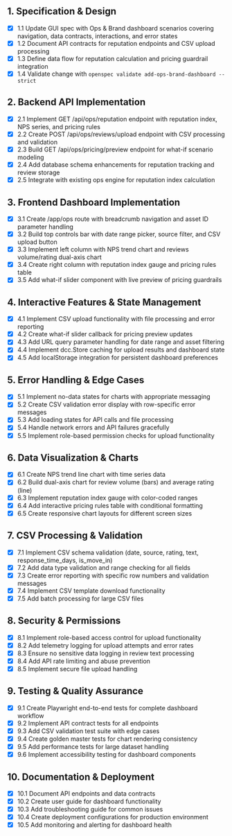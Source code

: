 ## 1. Specification & Design
- [x] 1.1 Update GUI spec with Ops & Brand dashboard scenarios covering navigation, data contracts, interactions, and error states
- [x] 1.2 Document API contracts for reputation endpoints and CSV upload processing
- [x] 1.3 Define data flow for reputation calculation and pricing guardrail integration
- [x] 1.4 Validate change with `openspec validate add-ops-brand-dashboard --strict`

## 2. Backend API Implementation
- [x] 2.1 Implement GET /api/ops/reputation endpoint with reputation index, NPS series, and pricing rules
- [x] 2.2 Create POST /api/ops/reviews/upload endpoint with CSV processing and validation
- [x] 2.3 Build GET /api/ops/pricing/preview endpoint for what-if scenario modeling
- [x] 2.4 Add database schema enhancements for reputation tracking and review storage
- [x] 2.5 Integrate with existing ops engine for reputation index calculation

## 3. Frontend Dashboard Implementation
- [x] 3.1 Create /app/ops route with breadcrumb navigation and asset ID parameter handling
- [x] 3.2 Build top controls bar with date range picker, source filter, and CSV upload button
- [x] 3.3 Implement left column with NPS trend chart and reviews volume/rating dual-axis chart
- [x] 3.4 Create right column with reputation index gauge and pricing rules table
- [x] 3.5 Add what-if slider component with live preview of pricing guardrails

## 4. Interactive Features & State Management
- [x] 4.1 Implement CSV upload functionality with file processing and error reporting
- [x] 4.2 Create what-if slider callback for pricing preview updates
- [x] 4.3 Add URL query parameter handling for date range and asset filtering
- [x] 4.4 Implement dcc.Store caching for upload results and dashboard state
- [x] 4.5 Add localStorage integration for persistent dashboard preferences

## 5. Error Handling & Edge Cases
- [x] 5.1 Implement no-data states for charts with appropriate messaging
- [x] 5.2 Create CSV validation error display with row-specific error messages
- [x] 5.3 Add loading states for API calls and file processing
- [x] 5.4 Handle network errors and API failures gracefully
- [x] 5.5 Implement role-based permission checks for upload functionality

## 6. Data Visualization & Charts
- [x] 6.1 Create NPS trend line chart with time series data
- [x] 6.2 Build dual-axis chart for review volume (bars) and average rating (line)
- [x] 6.3 Implement reputation index gauge with color-coded ranges
- [x] 6.4 Add interactive pricing rules table with conditional formatting
- [x] 6.5 Create responsive chart layouts for different screen sizes

## 7. CSV Processing & Validation
- [x] 7.1 Implement CSV schema validation (date, source, rating, text, response_time_days, is_move_in)
- [x] 7.2 Add data type validation and range checking for all fields
- [x] 7.3 Create error reporting with specific row numbers and validation messages
- [x] 7.4 Implement CSV template download functionality
- [x] 7.5 Add batch processing for large CSV files

## 8. Security & Permissions
- [x] 8.1 Implement role-based access control for upload functionality
- [x] 8.2 Add telemetry logging for upload attempts and error rates
- [x] 8.3 Ensure no sensitive data logging in review text processing
- [x] 8.4 Add API rate limiting and abuse prevention
- [x] 8.5 Implement secure file upload handling

## 9. Testing & Quality Assurance
- [x] 9.1 Create Playwright end-to-end tests for complete dashboard workflow
- [x] 9.2 Implement API contract tests for all endpoints
- [x] 9.3 Add CSV validation test suite with edge cases
- [x] 9.4 Create golden master tests for chart rendering consistency
- [x] 9.5 Add performance tests for large dataset handling
- [x] 9.6 Implement accessibility testing for dashboard components

## 10. Documentation & Deployment
- [x] 10.1 Document API endpoints and data contracts
- [x] 10.2 Create user guide for dashboard functionality
- [x] 10.3 Add troubleshooting guide for common issues
- [x] 10.4 Create deployment configurations for production environment
- [x] 10.5 Add monitoring and alerting for dashboard health
